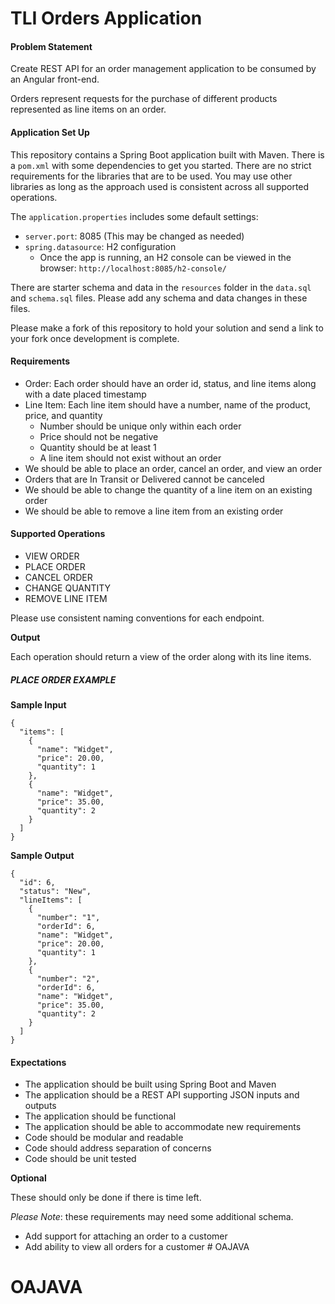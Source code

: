 # TLI Orders Application

#### Problem Statement

Create REST API for an order management application to be consumed by an Angular front-end.

Orders represent requests for the purchase of different products represented as line items on an order.

#### Application Set Up

This repository contains a Spring Boot application built with Maven. There is a `pom.xml` with some dependencies to get
you started. There are no strict requirements for the libraries that are to be used. You may use other libraries as
long as the approach used is consistent across all supported operations.

The `application.properties` includes some default settings:

* `server.port`: 8085 (This may be changed as needed)
* `spring.datasource`: H2 configuration
  * Once the app is running, an H2 console can be viewed in the browser: `http://localhost:8085/h2-console/`

There are starter schema and data in the `resources` folder in the `data.sql` and `schema.sql` files. Please add any 
schema and data changes in these files.

Please make a fork of this repository to hold your solution and send a link to your fork once development is complete.

#### Requirements

* Order: Each order should have an order id, status, and line items along with a date placed timestamp
* Line Item: Each line item should have a number, name of the product, price, and quantity
  * Number should be unique only within each order
  * Price should not be negative
  * Quantity should be at least 1
  * A line item should not exist without an order
* We should be able to place an order, cancel an order, and view an order
* Orders that are In Transit or Delivered cannot be canceled
* We should be able to change the quantity of a line item on an existing order
* We should be able to remove a line item from an existing order

#### Supported Operations

* VIEW ORDER
* PLACE ORDER
* CANCEL ORDER
* CHANGE QUANTITY
* REMOVE LINE ITEM

Please use consistent naming conventions for each endpoint.

**Output**

Each operation should return a view of the order along with its line items.

##### PLACE ORDER EXAMPLE

**Sample Input**

```
{
  "items": [
    {
      "name": "Widget",
      "price": 20.00,
      "quantity": 1
    },
    {
      "name": "Widget",
      "price": 35.00,
      "quantity": 2
    }
  ]
}
```

**Sample Output**
```
{
  "id": 6,
  "status": "New",
  "lineItems": [
    {
      "number": "1",
      "orderId": 6,
      "name": "Widget",
      "price": 20.00,
      "quantity": 1
    },
    {
      "number": "2",
      "orderId": 6,
      "name": "Widget",
      "price": 35.00,
      "quantity": 2
    }
  ]
}
```

#### Expectations

* The application should be built using Spring Boot and Maven
* The application should be a REST API supporting JSON inputs and outputs 
* The application should be functional
* The application should be able to accommodate new requirements
* Code should be modular and readable
* Code should address separation of concerns
* Code should be unit tested

**Optional**

These should only be done if there is time left.

_Please Note_: these requirements may need some additional schema.

* Add support for attaching an order to a customer
* Add ability to view all orders for a customer # OAJAVA
# OAJAVA
